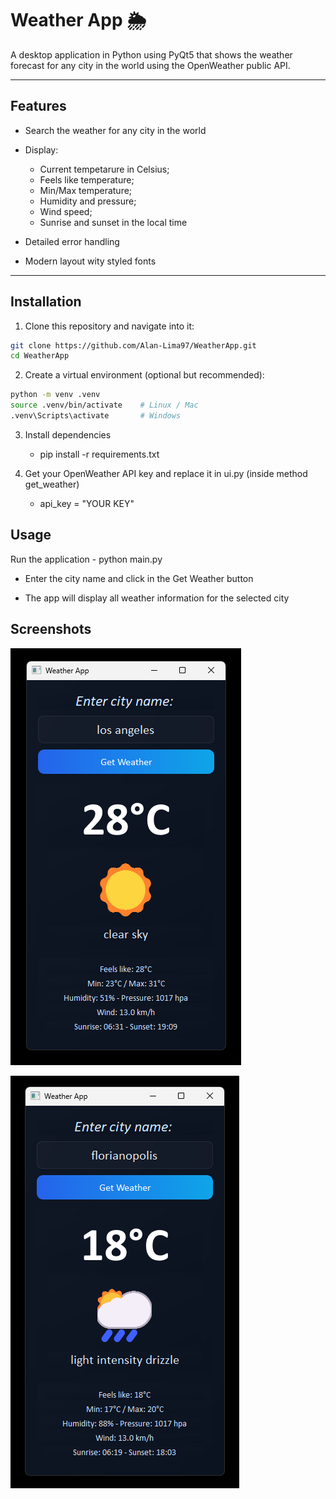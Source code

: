 # Weather App 🌦️

A desktop application in Python using PyQt5 that shows the weather forecast for any city in the world using the OpenWeather public API.

---

##  Features

- Search the weather for any city in the world
  
- Display:

  - Current tempetarure in Celsius;
  - Feels like temperature;
  - Min/Max temperature;
  - Humidity and pressure;
  - Wind speed;
  - Sunrise and sunset in the local time

- Detailed error handling

- Modern layout wity styled fonts

---

##  Installation

1. Clone this repository and navigate into it:

```bash
git clone https://github.com/Alan-Lima97/WeatherApp.git
cd WeatherApp
```

2. Create a virtual environment (optional but recommended):

```bash
python -m venv .venv
source .venv/bin/activate    # Linux / Mac
.venv\Scripts\activate       # Windows
```

3. Install dependencies
	- pip install -r requirements.txt

4. Get your OpenWeather API key and replace it in ui.py (inside method get_weather)
	- api_key = "YOUR KEY"

## Usage

Run the application
	- python main.py

- Enter the city name and click in the Get Weather button

- The app will display all weather information for the selected city

## Screenshots

![Main screen with infos](screenshot/screenshot_1.png)

![Main screen with infos](screenshot/screenshot_2.png)
